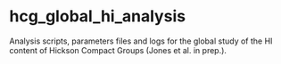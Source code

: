 # hcg_global_hi_analysis

Analysis scripts, parameters files and logs for the global study of the HI content of Hickson Compact Groups (Jones et al. in prep.).
